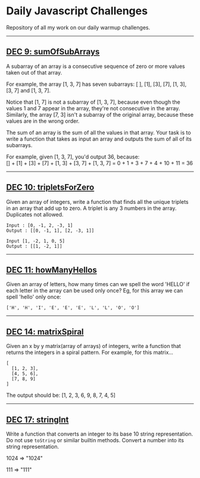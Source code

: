 # Daily Javascript Challenges

Repository of all my work on our daily warmup challenges.

---

## [DEC 9: sumOfSubArrays](./191209_sumOfSubArrays.md)

A subarray of an array is a consecutive sequence of zero or more values taken out of that array.

For example, the array [1, 3, 7] has seven subarrays: [ ], [1], [3], [7], [1, 3], [3, 7]  and [1, 3, 7].

Notice that [1, 7] is not a subarray of [1, 3, 7], because even though the values 1 and 7 appear 
in the array, they're not consecutive in the array. Similarly, the array [7, 3] isn't a subarray 
of the original array, because these values are in the wrong order.

The sum of an array is the sum of all the values in that array. Your task is to write a function that takes 
as input an array and outputs the sum of all of its subarrays.

For example, given [1, 3, 7], you'd output 36, because:  
[] + [1] + [3] + [7] + [1, 3] + [3, 7] + [1, 3, 7] = 0 + 1 + 3 + 7 + 4 + 10 + 11 = 36

---

## [DEC 10: tripletsForZero](./191210_tripletsForZero.md)

Given an array of integers, write a function that finds all the unique triplets in an array that add up to zero.
A triplet is any 3 numbers in the array. Duplicates not allowed.
```
Input : [0, -1, 2, -3, 1]
Output : [[0, -1, 1], [2, -3, 1]]

Input [1, -2, 1, 0, 5]
Output : [[1, -2, 1]]
```

---

## [DEC 11: howManyHellos](./191211_howManyHellos.md)

Given an array of letters, how many times can we spell the word 'HELLO' if each letter in the array 
can be used only once? Eg, for this array we can spell 'hello' only once:
```
['H', 'H', 'I', 'E', 'E', 'E', 'L', 'L', 'O', 'O']
```

---

## [DEC 14: matrixSpiral](./191214_matrixSpiral.md)

Given an x by y matrix(array of arrays) of integers, write a function that returns the integers in a 
spiral pattern. For example, for this matrix...
```
[
  [1, 2, 3],
  [4, 5, 6],
  [7, 8, 9]
]
```
The output should be: [1, 2, 3, 6, 9, 8, 7, 4, 5]

---

## [DEC 17: stringInt](./191217_stringInt.md)

Write a function that converts an integer to its base 10 string representation. 
Do not use `toString` or similar builtin methods. Convert a number into its string representation.

1024 => "1024"

111 => "111"
